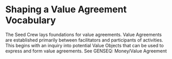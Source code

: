 # Shaping a Value Agreement Vocabulary

The Seed Crew lays foundations for value agreements. Value Agreements are established primarily between facilitators and participants of activities. This begins with an inquiry into potential Value Objects that can be used to express and form value agreements. See GENSEQ: Money/Value Agreement